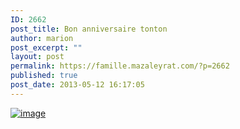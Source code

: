 ```yaml
---
ID: 2662
post_title: Bon anniversaire tonton
author: marion
post_excerpt: ""
layout: post
permalink: https://famille.mazaleyrat.com/?p=2662
published: true
post_date: 2013-05-12 16:17:05
---
```

<a href="http://famille.mazaleyrat.com/wp-content/uploads/2013/05/wpid-IMG_0125.jpg"><img title="" class="alignnone size-full" alt="image" src="http://famille.mazaleyrat.com/wp-content/uploads/2013/05/wpid-IMG_0125.jpg" /></a>